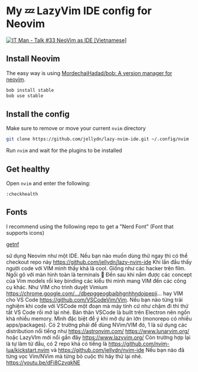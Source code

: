 # My 💤 LazyVim IDE config for Neovim

[![IT Man - Talk #33 NeoVim as IDE [Vietnamese]](https://i.ytimg.com/vi/dFi8CzvqkNE/hqdefault.jpg)](https://www.youtube.com/watch?v=dFi8CzvqkNE)

## Install Neovim

The easy way is using [MordechaiHadad/bob: A version manager for neovim](https://github.com/MordechaiHadad/bob).

```sh
bob install stable
bob use stable
```

## Install the config

Make sure to remove or move your current `nvim` directory

```sh
git clone https://github.com/jellydn/lazy-nvim-ide.git ~/.config/nvim
```

Run `nvim` and wait for the plugins to be installed

## Get healthy

Open `nvim` and enter the following:

```
:checkhealth
```

## Fonts

I recommend using the following repo to get a "Nerd Font" (Font that supports icons)

[getnf](https://github.com/ronniedroid/getnf)






 sử dụng Neovim như một IDE. Nếu bạn nào muốn dùng thử ngay thì có thể checkout repo này https://github.com/jellydn/lazy-nvim-ide
Khi lần đầu thấy người code với VIM mình thấy khá là cool. Giống như các hacker trên film. Ngồi gõ với màn hình toàn là terminals 🙂 Đến sau khi nắm được các concept của Vim models rồi key binding các kiểu thì mình mang VIM đến các công cụ khác. Như VIM cho trình duyệt Vimium https://chrome.google.com/.../dbepggeogbaibhgnhhndojpepii... hay VIM cho VS Code https://github.com/VSCodeVim/Vim. Nếu bạn nào từng trải nghiệm khi code với VSCode một đoạn mà máy tính cứ như chậm đi thì thử tắt VS Code rồi mở lại nhé. Bản thân VSCode là built trên Electron nên ngốn khá nhiều memory. Mình đặc biệt để ý khi mở dự án lớn (monorepo có nhiều apps/packages).
Có 2 trường phái để dùng NVim/VIM đó, 1 là sử dụng các distribution nổi tiếng như https://astronvim.com/ https://www.lunarvim.org/ hoặc LazyVIm mới nổi gần đây https://www.lazyvim.org/ Còn trường hợp lại là tự làm từ đầu, có 2 repo khá có tiếng là https://github.com/nvim-lua/kickstart.nvim và https://github.com/jellydn/nvim-ide
Nếu bạn nào đã từng vọc Vim/NVim mà từng bỏ cuộc thì hãy thử lại nhé.
https://youtu.be/dFi8CzvqkNE
